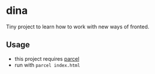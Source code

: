 # dina

Tiny project to learn how to work with new ways of fronted.


## Usage
- this project requires [parcel](https://parceljs.org)
- run with `parcel index.html`